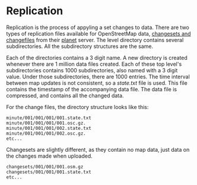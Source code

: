 # Replication

Replication is the process of appyling a set changes to data. There
are two types of replication files available for OpenStreetMap data,
[changesets and changefiles](changefile.md) from their
[planet](https://planet.openstreetmap.org/replication) server. The
level directory contains several subdirectories. All the
subdirectory structures are the same.

Each of the directories contains a 3 digit name. A new
directory is created whenever there are 1 million data files
created. Each of these top level's subdirectories contains 1000
subdirectories, also named with a 3 digit value. Under those
subdirectories, there are 1000 entries. The time interval between map
updates is not consistent, so a *state.txt* file is used. This file
contains the timestamp of the accompanying data file. The data file is
compressed, and contains all the changed data.

For the change files, the directory structure looks like this:

	minute/001/001/001/001.state.txt
	minute/001/001/001/001.osc.gz.
	minute/001/001/001/002.state.txt
	minute/001/001/001/002.osc.gz.
	etc...

Changesets are slightly different, as they contain no map data, just
data on the changes made when uploaded. 

	changesets/001/001/001.osm.gz
	changesets/001/001/001.state.txt
	etc...
